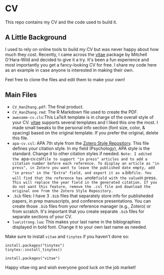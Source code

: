 # CV

This repo contains my CV and the code used to build it. 

## A Little Background

I used to rely on online tools to build my CV but was never happy about how much they cost. Recently, I came across the [vitae](https://github.com/mitchelloharawild/vitae) package by Mitchell O'Hara-Wild and decided to give it a try. It's been a fun experience and most importantly you get a fancy-looking CV for free. I share my code here as an example in case anyone is interested in making their own. 

Feel free to clone the files and edit them to make your own!

## Main Files

* `CV_HanZhang.pdf`: The final product.
* `CV_HanZhang.rmd`: The R Markdown file used to create the PDF.
* `awesome-cv.cls`:This LaTeX template is in charge of the overall style of your CV. [vitae](https://github.com/mitchelloharawild/vitae) supports several templates and I liked this one the most. I made small tweaks to the personal info section (font size, color, & spacing) based on the original template. If you prefer the original, delete this file. 
* `apa-cv.csl`: APA 7th style from the [Zotero Style Repository](https://www.zotero.org/styles?q=id%3Aapa-cv). This file defines your citation style. In my field (Psychology), APA style is the standard. Change it to other citation styles if needed.
  `Note: I edited the `apa-cv.csl` file to support "in press" articles and to add a citation number before each reference. To display an article as "in press", in Zotero you want to leave the published date empty, add "in press" in the "Extra" field, and export it as a `.bib` file. You will find that the reference has a `note` field with the value `in press`. This will replace the year field in the generated citation. If you do not want this feature, remove the .csl file and download the original one from the Zotero Style Repository.`
* `.bib` files: I have 3 `.bib` files that separately store info for publisheded papers, in prep manuscripts, and conference presentations. You can create those `.bib` files from your reference manager (e.g., Zotero) or from scratch. It's important that you create separate `.bib` files for separate sections of your CV. 
* `lua\strong.lua`: This makes your last name in the biblographies displayed in bold font. Change it to your own last name as needed. 

Make sure to install `vitae` and `tinytex` if you haven't done so:

```
install.packages("tinytex")
tinytex::install_tinytex()

install.packages("vitae")
```

Happy vitae-ing and wish everyone good luck on the job market!

